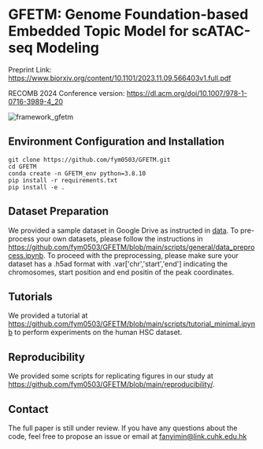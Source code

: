# GFETM: Genome Foundation-based Embedded Topic Model for scATAC-seq Modeling

Preprint Link: https://www.biorxiv.org/content/10.1101/2023.11.09.566403v1.full.pdf

RECOMB 2024 Conference version: https://dl.acm.org/doi/10.1007/978-1-0716-3989-4_20

![framework_gfetm](https://github.com/user-attachments/assets/6e090921-21d0-4089-a6fc-7b8db5fa14a2)

## Environment Configuration and Installation
```
git clone https://github.com/fym0503/GFETM.git
cd GFETM
conda create -n GFETM_env python=3.8.10
pip install -r requirements.txt
pip install -e .
```

## Dataset Preparation
We provided a sample dataset in Google Drive as instructed in [data](https://github.com/fym0503/GFETM/tree/main/data). To pre-process your own datasets, please follow the instructions in https://github.com/fym0503/GFETM/blob/main/scripts/general/data_preprocess.ipynb. To proceed with the preprocessing, please make sure your dataset has a .h5ad format with .var['chr','start','end'] indicating the chromosomes, start position and end positin of the peak coordinates.

## Tutorials
We provided a tutorial at https://github.com/fym0503/GFETM/blob/main/scripts/tutorial_minimal.ipynb to perform experiments on the human HSC dataset.

## Reproducibility
We provided some scripts for replicating figures in our study at https://github.com/fym0503/GFETM/blob/main/reproducibility/.

## Contact
The full paper is still under review. If you have any questions about the code, feel free to propose an issue or email at fanyimin@link.cuhk.edu.hk
